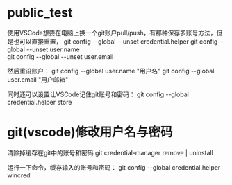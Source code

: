 # public_test

使用VSCode想要在电脑上换一个git账户pull/push，有那种保存多账号方法，但是也可以直接重置，
git config --global --unset credential.helper
git config --global --unset user.name  
git config --global --unset user.email 

然后重设账户：
git config --global user.name "用户名"
git config --global user.email "用户邮箱"

同时还可以设置让VSCode记住git账号和密码：
git config --global credential.helper store

# git(vscode)修改用户名与密码
清除掉缓存在git中的账号和密码
git credential-manager remove | uninstall

运行一下命令，缓存输入的账号和密码：
git config --global credential.helper wincred
